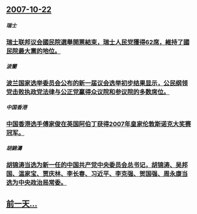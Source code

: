 ## [2007-10-22](/zh/news/2007/10/22/index.md)

##### 瑞士
### [瑞士联邦议会國民院選舉開票結束，瑞士人民党獲得62席，維持了國民院最大黨的地位。](/zh/news/2007/10/22/瑞士联邦议会國民院選舉開票結束-瑞士人民党獲得62席-維持了國民院最大黨的地位.md)
##### 波蘭
### [波兰国家选举委员会公布的新一届议会选举初步结果显示，公民纲领党击败执政党法律与公正党赢得众议院和参议院的多数席位。](/zh/news/2007/10/22/波兰国家选举委员会公布的新一届议会选举初步结果显示-公民纲领党击败执政党法律与公正党赢得众议院和参议院的多数席位.md)
##### 中国香港
### [中国香港选手傅家俊在英国阿伯丁获得2007年皇家伦敦斯诺克大奖赛冠军。](/zh/news/2007/10/22/中国香港选手傅家俊在英国阿伯丁获得2007年皇家伦敦斯诺克大奖赛冠军.md)
##### 胡錦濤
### [胡锦涛当选为新一任的中国共产党中央委员会总书记，胡锦涛、吴邦国、温家宝、贾庆林、李长春、习近平、李克强、贺国强、周永康当选为中央政治局常委。](/zh/news/2007/10/22/胡锦涛当选为新一任的中国共产党中央委员会总书记-胡锦涛-吴邦国-温家宝-贾庆林-李长春-习近平-李克强-贺国强-周永康当.md)
## [前一天...](/zh/news/2007/10/21/index.md)

